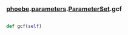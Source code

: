 ### [phoebe](phoebe.md).[parameters](phoebe.parameters.md).[ParameterSet](phoebe.parameters.ParameterSet.md).gcf

```py

def gcf(self)

```



